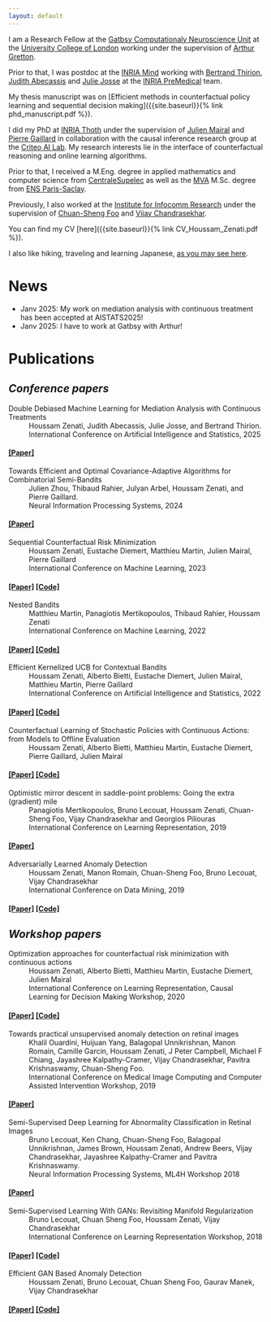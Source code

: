 ```yaml
---
layout: default
---
```


I am a Research Fellow at the [Gatbsy Computationaly Neuroscience Unit](https://www.ucl.ac.uk/gatsby/) at the [University College of London](https://www.ucl.ac.uk/) working under the supervision of [Arthur Gretton](https://www.gatsby.ucl.ac.uk/~gretton/).

Prior to that, I was postdoc at the [INRIA Mind](https://team.inria.fr/mind/) working with [Bertrand Thirion](https://pages.saclay.inria.fr/bertrand.thirion/), [Judith Abecassis](https://judithabk6.github.io/) and [Julie Josse](https://juliejosse.com/) at the [INRIA PreMedical](https://team.inria.fr/premedical/) team.

My thesis manuscript was on [Efficient methods in counterfactual policy learning and sequential decision making]({{site.baseurl}}{% link phd_manuscript.pdf %}).

I did my PhD at [INRIA Thoth](https://team.inria.fr/thoth/) under the supervision of [Julien Mairal](https://lear.inrialpes.fr/people/mairal/) and [Pierre Gaillard](http://pierre.gaillard.me/) in collaboration with the causal inference research group at the [Criteo AI Lab](https://ailab.criteo.com/research-team/). My research interests lie in the interface of counterfactual reasoning and online learning algorithms.

Prior to that, I received a M.Eng. degree in applied mathematics and computer science from [CentraleSupelec](https://www.centralesupelec.fr/) as well as the [MVA](https://www.master-mva.com/) M.Sc. degree from [ENS Paris-Saclay](https://ens-paris-saclay.fr/).

Previously, I also worked at the [Institute for Infocomm Research](https://www.a-star.edu.sg/i2r) under the supervision of [Chuan-Sheng Foo](http://ai.stanford.edu/~csfoo/) and [Vijay Chandrasekhar](https://scholar.google.com/citations?user=KUt4JCAAAAAJ&hl=en).

You can find my CV [here]({{site.baseurl}}{% link CV_Houssam_Zenati.pdf %}).

I also like hiking, traveling and learning Japanese, [as you may see here](./another-page.html).

# News

* Janv 2025: My work on mediation analysis with continuous treatment has been accepted at AISTATS2025!
* Janv 2025: I have to work at Gatbsy with Arthur!


# Publications


## _Conference papers_

<dl>
<dt>Double Debiased Machine Learning for Mediation Analysis with Continuous Treatments</dt>
<dd> Houssam Zenati, Judith Abecassis, Julie Josse, and Bertrand Thirion.</dd>
<dd> International Conference on Artificial Intelligence and Statistics, 2025</dd>
<h4>
<a class="label label-info" href="https://arxiv.org/pdf/2402.15171">[Paper]</a></h4>


<dl>
<dt>Towards Efficient and Optimal Covariance-Adaptive
Algorithms for Combinatorial Semi-Bandits</dt>
<dd> Julien Zhou, Thibaud Rahier, Julyan Arbel, Houssam Zenati, and Pierre Gaillard.</dd>
<dd> Neural Information Processing Systems, 2024</dd>
<h4>
<a class="label label-info" href="https://arxiv.org/pdf/2402.15171">[Paper]</a></h4>

<dl>
<dt>Sequential Counterfactual Risk Minimization</dt>
<dd>Houssam Zenati, Eustache Diemert, Matthieu Martin, Julien Mairal, Pierre Gaillard</dd>
<dd>International Conference on Machine Learning, 2023</dd>
<h4>
<a class="label label-info" href="https://arxiv.org/pdf/2302.12120.pdf">[Paper]</a>
<a class="label label-info" href="https://github.com/criteo-research/sequential-conterfactual-risk-minimization">[Code]</a></h4>

<dt>Nested Bandits</dt>
<dd>Matthieu Martin, Panagiotis Mertikopoulos, Thibaud Rahier, Houssam Zenati</dd>
<dd>International Conference on Machine Learning, 2022</dd>
<h4>
<a class="label label-info" href="https://proceedings.mlr.press/v162/martin22a/martin22a.pdf">[Paper]</a>
<a class="label label-info" href="https://github.com/criteo-research/Nested-Exponential-Weights">[Code]</a></h4>

<dt>Efficient Kernelized UCB for Contextual Bandits </dt>
<dd>Houssam Zenati, Alberto Bietti, Eustache Diemert, Julien Mairal, Matthieu Martin, Pierre Gaillard</dd>
<dd>International Conference on Artificial Intelligence and Statistics, 2022</dd>
<h4>
<a class="label label-info" href="https://proceedings.mlr.press/v151/zenati22a.html">[Paper]</a>
<a class="label label-info" href="https://github.com/criteo-research/Efficient-Kernel-UCB">[Code]</a></h4>

<dt>Counterfactual Learning of Stochastic Policies with Continuous Actions: from Models to Offline Evaluation </dt>
<dd>Houssam Zenati, Alberto Bietti, Matthieu Martin, Eustache Diemert, Pierre Gaillard, Julien Mairal</dd>
<h4>
<a class="label label-info" href="https://arxiv.org/pdf/2004.11722.pdf">[Paper]</a>
<a class="label label-info" href="https://github.com/criteo-research/optimization-continuous-action-crm">[Code]</a></h4>

<dt>Optimistic mirror descent in saddle-point problems: Going the extra (gradient) mile </dt>
<dd>Panagiotis Mertikopoulos, Bruno Lecouat, Houssam Zenati, Chuan-Sheng Foo, Vijay Chandrasekhar and Georgios Piliouras</dd>
<dd>International Conference on Learning Representation, 2019</dd>
<h4>
<a class="label label-info" href="https://openreview.net/pdf?id=Bkg8jjC9KQ">[Paper]</a>
</h4>

<dt>Adversarially Learned Anomaly Detection </dt>
<dd>Houssam Zenati, Manon Romain, Chuan-Sheng Foo, Bruno Lecouat, Vijay Chandrasekhar</dd>
<dd>International Conference on Data Mining, 2019</dd>
<h4>
<a class="label label-info" href="https://arxiv.org/pdf/1812.02288.pdf">[Paper]</a>
<a class="label label-info" href="https://github.com/houssamzenati/Adversarially-Learned-Anomaly-Detection">[Code]</a></h4>


</dl>

## _Workshop papers_


<dl>

<dt>Optimization approaches for counterfactual risk minimization with continuous actions</dt>
<dd>Houssam Zenati, Alberto Bietti, Matthieu Martin, Eustache Diemert, Julien Mairal</dd>
<dd>International Conference on Learning Representation, Causal Learning for Decision Making Workshop, 2020</dd>
<h4>
<a class="label label-info" href="https://causalrlworkshop.github.io/program/cldm_6.html">[Paper]</a>
<a class="label label-info" href="https://github.com/criteo-research/optimization-continuous-action-crm">[Code]</a></h4>


<dt>Towards practical unsupervised anomaly detection on retinal images</dt>
<dd>Khalil Ouardini, Huijuan Yang, Balagopal Unnikrishnan, Manon Romain, Camille Garcin, Houssam Zenati, J Peter Campbell, Michael F Chiang, Jayashree Kalpathy-Cramer, Vijay Chandrasekhar, Pavitra Krishnaswamy, Chuan-Sheng Foo.</dd>
<dd>International Conference on Medical Image
Computing and Computer Assisted Intervention Workshop, 2019</dd>
<h4>
<a class="label label-info" href="https://link.springer.com/chapter/10.1007/978-3-030-33391-1_26">[Paper]</a></h4>


<dt>Semi-Supervised Deep Learning for Abnormality Classification in Retinal Images</dt>
<dd>Bruno Lecouat, Ken Chang, Chuan-Sheng Foo, Balagopal Unnikrishnan, James Brown, Houssam Zenati, Andrew Beers, Vijay Chandrasekhar, Jayashree Kalpathy-Cramer and Pavitra Krishnaswamy.</dd>
<dd>Neural Information Processing Systems, ML4H Workshop 2018</dd>
<h4>
<a class="label label-info" href="https://arxiv.org/pdf/1812.07832.pdf">[Paper]</a>
</h4>

<dt>Semi-Supervised Learning With GANs: Revisiting Manifold Regularization</dt>
<dd>Bruno Lecouat, Chuan Sheng Foo, Houssam Zenati, Vijay Chandrasekhar</dd>
<dd>International Conference on Learning Representation Workshop, 2018</dd>
<h4>
<a class="label label-info" href="https://arxiv.org/pdf/1805.08957.pdf">[Paper]</a>
<a class="label label-info" href="https://github.com/bruno-31/GAN-manifold-regularization">[Code]</a></h4>

<dt>Efficient GAN Based Anomaly Detection</dt>
<dd>Houssam Zenati, Bruno Lecouat, Chuan Sheng Foo, Gaurav Manek, Vijay Chandrasekhar</dd>
<h4>
<a class="label label-info" href="https://arxiv.org/pdf/1802.06222.pdf">[Paper]</a>
<a class="label label-info" href="https://github.com/houssamzenati/Efficient-GAN-Anomaly-Detection">[Code]</a>
</h4>
</dl>
